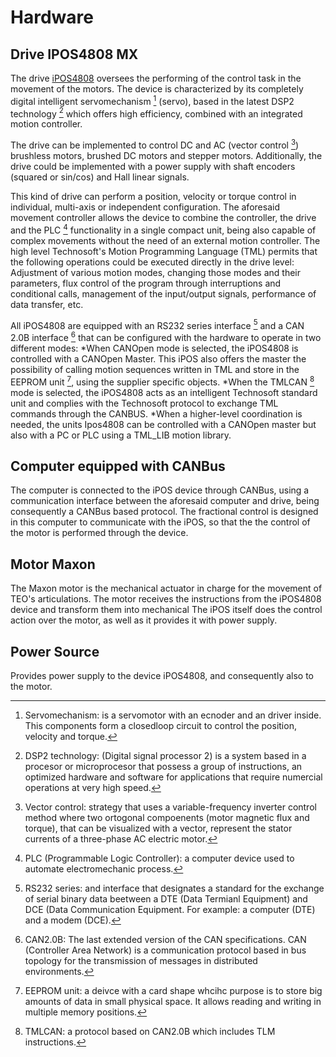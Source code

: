 Hardware
========

Drive IPOS4808 MX
------------------

The drive [iPOS4808](http://www.technosoftmotion.com/en/intelligent-drives-and-motors/other-drives/plug-in/ipos4808-mx) oversees the performing of the control task in the movement of the motors. The device is characterized by its completely digital intelligent servomechanism [^1] (servo), based in the latest DSP2 technology [^2] which offers high efficiency, combined with an integrated motion controller.

[^1]: Servomechanism: is a servomotor with an ecnoder and an driver inside. This components form a closedloop circuit to control the position, velocity and torque.

[^2]: DSP2 technology: (Digital signal processor 2) is a system based in a procesor or microprocesor that possess a group of instructions, an optimized hardware and software for applications that require numercial operations at very high speed. 

The drive can be implemented to control DC and AC (vector control [^3]) brushless motors, brushed DC motors and stepper motors. Additionally, the drive could be implemented with a power supply with shaft encoders (squared or sin/cos) and Hall linear signals.

[^3]: Vector control: strategy that uses a variable-frequency inverter control method where two ortogonal compoenents (motor magnetic flux and torque), that can be visualized with a vector, represent the stator currents of a three-phase AC electric motor.

This kind of drive can perform a position, velocity or torque control in individual, multi-axis or independent configuration. The aforesaid movement controller allows the device to combine the controller, the drive and the PLC [^4] functionality in a single compact unit, being also capable of complex movements without the need of an external motion controller. The high level Technosoft's Motion Programming Language (TML) permits that the following operations could be executed directly in the drive level: Adjustment of various motion modes, changing those modes and their parameters, flux control of the program through interruptions and conditional calls, management of the input/output signals, performance of data transfer, etc.

[^4]: PLC (Programmable Logic Controller): a computer device used to automate electromechanic process. 

All iPOS4808 are equipped with an RS232 series interface [^5] and a CAN 2.0B interface [^6] that can be configured with the hardware to operate in two different modes:
*When CANOpen mode is selected, the iPOS4808 is controlled with a CANOpen Master. This iPOS also offers the master the possibility of calling motion sequences written in TML and store in the EEPROM unit [^7], using the supplier specific objects.
*When the TMLCAN [^8] mode is selected, the iPOS4808 acts as an intelligent Technosoft standard unit and complies with the Technosoft protocol to exchange TML commands through the CANBUS.
*When a higher-level coordination is needed, the units Ipos4808 can be controlled with a CANOpen master but also with a PC or PLC using a TML_LIB motion library. 

[^5]: RS232 series: and interface that designates a standard for the exchange of serial binary data beetween a DTE (Data Termianl Equipment) and DCE (Data Communication Equipment. For example: a computer (DTE) and a modem (DCE).
[^6]: CAN2.0B: The last extended version of the CAN specifications. CAN (Controller Area Network) is a communication protocol based in bus topology for the transmission of messages in distributed environments. 
[^7]: EEPROM unit: a deivce with a card shape whcihc purpose is to store big amounts of data in small physical space. It allows reading and writing in multiple memory positions. 
[^8]: TMLCAN: a protocol based on CAN2.0B which includes TLM instructions.


Computer equipped with CANBus
-----------------------------
The computer is connected to the iPOS device through CANBus, using a communication interface between the aforesaid computer and drive, being consequently a CANBus based protocol. The fractional control is designed in this computer to communicate with the iPOS, so that the the control of the motor is performed through the device. 


Motor Maxon
------------
The Maxon motor is the mechanical actuator in charge for the movement of TEO's articulations. The motor receives the instructions from the iPOS4808 device and transform them into mechanical The iPOS itself does the control action over the motor, as well as it provides it with power supply.


Power Source
------------
Provides power supply to the device iPOS4808, and consequently also to the motor. 









